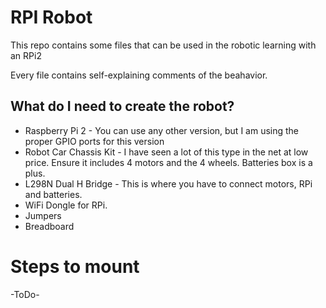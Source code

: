# RPI Robot

This repo contains some files that can be used in the robotic learning with an RPi2

Every file contains self-explaining comments of the beahavior.

## What do I need to create the robot?

- Raspberry Pi 2 - You can use any other version, but I am  using the proper GPIO ports for this version
- Robot Car Chassis Kit - I have seen a lot of this type in the net at low price. Ensure it includes 4 motors and the 4 wheels. Batteries box is a plus.
- L298N Dual H Bridge - This is where you have to connect motors, RPi and batteries.
- WiFi Dongle for RPi.
- Jumpers
- Breadboard


# Steps to mount

-ToDo-
